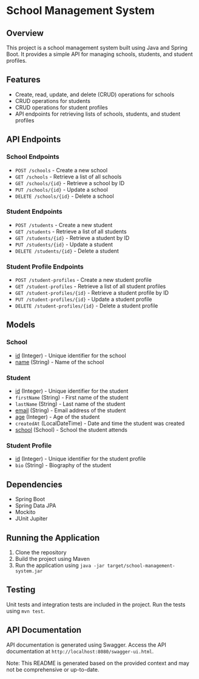 School Management System
==========================

Overview
-----------

This project is a school management system built using Java and Spring Boot. It provides a simple API for managing schools, students, and student profiles.

Features
------------

* Create, read, update, and delete (CRUD) operations for schools
* CRUD operations for students
* CRUD operations for student profiles
* API endpoints for retrieving lists of schools, students, and student profiles

API Endpoints
----------------

### School Endpoints

* `POST /schools` - Create a new school
* `GET /schools` - Retrieve a list of all schools
* `GET /schools/{id}` - Retrieve a school by ID
* `PUT /schools/{id}` - Update a school
* `DELETE /schools/{id}` - Delete a school

### Student Endpoints

* `POST /students` - Create a new student
* `GET /students` - Retrieve a list of all students
* `GET /students/{id}` - Retrieve a student by ID
* `PUT /students/{id}` - Update a student
* `DELETE /students/{id}` - Delete a student

### Student Profile Endpoints

* `POST /student-profiles` - Create a new student profile
* `GET /student-profiles` - Retrieve a list of all student profiles
* `GET /student-profiles/{id}` - Retrieve a student profile by ID
* `PUT /student-profiles/{id}` - Update a student profile
* `DELETE /student-profiles/{id}` - Delete a student profile

Models
-------

### School

* [id](cci:4://file:///E:/Projects/example/src/test/java/com/kyalo/example/student/StudentServiceTest.java~:115:0-115:0) (Integer) - Unique identifier for the school
* [name](cci:4://file:///E:/Projects/example/src/test/java/com/kyalo/example/student/StudentServiceTest.java~:115:0-115:0) (String) - Name of the school

### Student

* [id](cci:4://file:///E:/Projects/example/src/test/java/com/kyalo/example/student/StudentServiceTest.java~:115:0-115:0) (Integer) - Unique identifier for the student
* `firstName` (String) - First name of the student
* `lastName` (String) - Last name of the student
* [email](cci:4://file:///E:/Projects/example/src/test/java/com/kyalo/example/student/StudentServiceTest.java~:80:0-92:0) (String) - Email address of the student
* [age](cci:4://file:///E:/Projects/example/src/main/java/com/kyalo/example/SchoolRepository.java~:0:0-4:0) (Integer) - Age of the student
* `createdAt` (LocalDateTime) - Date and time the student was created
* [school](cci:4://file:///E:/Projects/example/src/main/java/com/kyalo/example/school/SchoolService.java~:0:0-30:0) (School) - School the student attends

### Student Profile

* [id](cci:4://file:///E:/Projects/example/src/test/java/com/kyalo/example/student/StudentServiceTest.java~:115:0-115:0) (Integer) - Unique identifier for the student profile
* `bio` (String) - Biography of the student

Dependencies
------------

* Spring Boot
* Spring Data JPA
* Mockito
* JUnit Jupiter

Running the Application
-------------------------

1. Clone the repository
2. Build the project using Maven
3. Run the application using `java -jar target/school-management-system.jar`

Testing
---------

Unit tests and integration tests are included in the project. Run the tests using `mvn test`.

API Documentation
------------------

API documentation is generated using Swagger. Access the API documentation at `http://localhost:8080/swagger-ui.html`.

Note: This README is generated based on the provided context and may not be comprehensive or up-to-date.